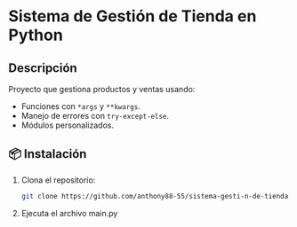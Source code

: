 # Sistema de Gestión de Tienda en Python



## Descripción
Proyecto que gestiona productos y ventas usando:
- Funciones con `*args` y `**kwargs`.
- Manejo de errores con `try-except-else`.
- Módulos personalizados.

## 📦 Instalación
1. Clona el repositorio:
   ```bash
   git clone https://github.com/anthony88-55/sistema-gesti-n-de-tienda-con-Python

2. Ejecuta el archivo main.py

